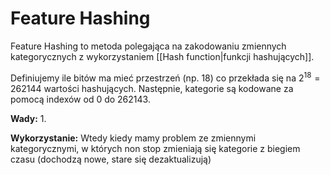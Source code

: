 # Feature Hashing
Feature Hashing to metoda polegająca na zakodowaniu zmiennych kategorycznych z wykorzystaniem [[Hash function|funkcji hashujących]]. 

Definiujemy ile bitów ma mieć przestrzeń (np. 18) co przekłada się na $2^{18}=262144$ wartości hashujących. Następnie, kategorie są kodowane za pomocą indexów od 0 do 262143.

**Wady:**
1. 

**Wykorzystanie:**
Wtedy kiedy mamy problem ze zmiennymi kategorycznymi, w których non stop zmieniają się kategorie z biegiem czasu (dochodzą nowe, stare się dezaktualizują)